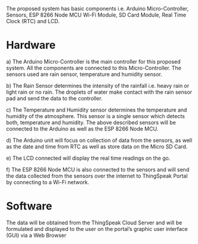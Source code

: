 The proposed system has basic components i.e. Arduino Micro-Controller, Sensors, ESP 8266 Node MCU Wi-Fi Module, SD Card Module, Real Time Clock (RTC) and LCD.

# Hardware
a) The Arduino Micro-Controller is the main controller for this proposed system. All the components are connected to this Micro-Controller. The sensors used are rain sensor, temperature and humidity sensor.

b) The Rain Sensor determines the intensity of the rainfall i.e. heavy rain or light rain or no rain. The droplets of water make contact with the rain sensor pad and send the data to the controller. 

c) The Temperature and Humidity sensor determines the temperature and humidity of the atmosphere. This sensor is a single sensor which detects both, temperature and humidity. The above described sensors will be connected to the Arduino as well as the ESP 8266 Node MCU. 

d) The Arduino unit will focus on collection of data from the sensors, as well as the date and time from RTC as well as store data on the Micro SD Card. 

e) The LCD connected will display the real time readings on the go.

f) The ESP 8266 Node MCU is also connected to the sensors and will send the data collected from the sensors over the internet to ThingSpeak Portal by connecting to a Wi-Fi network. 

# Software 
The data will be obtained from the ThingSpeak Cloud Server and will be formulated and displayed to the user on the portal’s graphic user interface (GUI) via a Web Browser

